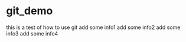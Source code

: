 # git_demo
this is a test of how to use git
add some info1
add some info2
add some info3
add some info4
